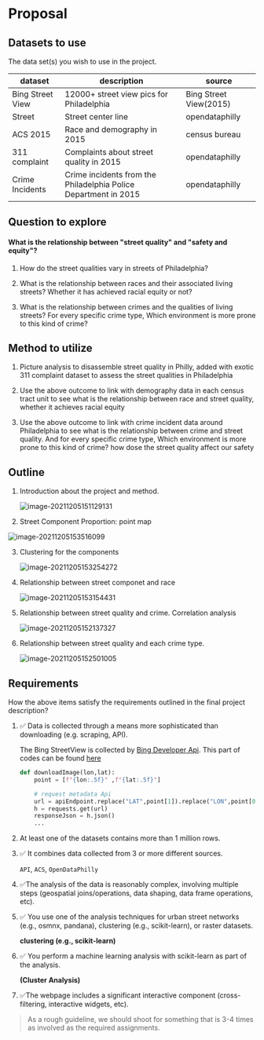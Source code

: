 # Proposal


## Datasets to use

The data set(s) you wish to use in the project.

| dataset          | description                                                  | source                 |
| ---------------- | ------------------------------------------------------------ | ---------------------- |
| Bing Street View | 12000+ street view pics for Philadelphia                     | Bing Street View(2015) |
| Street           | Street center line                                           | opendataphilly         |
| ACS 2015         | Race and demography in 2015                                  | census bureau          |
| 311 complaint    | Complaints about street quality in 2015                      | opendataphilly         |
| Crime Incidents  | Crime incidents from the Philadelphia Police Department in 2015 | opendataphilly         |



## Question to explore

#### What is the relationship between "street quality" and "safety and equity"?

1. How do the street qualities vary in streets of Philadelphia?

2. What is the relationship between races and their associated living streets? Whether it has achieved racial equity or not?

3. What is the relationship between crimes and the qualities of living streets? For every specific crime type, Which environment is more prone to this kind of crime? 

   

## Method to utilize

1. Picture analysis to disassemble street quality in Philly, added with exotic 311 complaint dataset to assess the street qualities in Philadelphia

2. Use the above outcome to link with demography data in each census tract unit to see what is the relationship between race and street quality, whether it achieves racial equity

3. Use the above outcome to link with crime incident data around Philadelphia to see what is the relationship between crime and street quality. And for every specific crime type, Which environment is more prone to this kind of crime? how dose the street quality affect our safety



## Outline

1. Introduction about the project and method.

   ![image-20211205151129131](C:/Users/shaun/AppData/Roaming/Typora/typora-user-images/image-20211205151129131.png)

2.  Street Component Proportion: point map

   ![image-20211205153516099](C:/Users/shaun/AppData/Roaming/Typora/typora-user-images/image-20211205153516099.png)

3. Clustering for the components

   ![image-20211205153254272](C:/Users/shaun/AppData/Roaming/Typora/typora-user-images/image-20211205153254272.png)

4. Relationship between street componet and race

   ![image-20211205153154431](C:/Users/shaun/AppData/Roaming/Typora/typora-user-images/image-20211205153154431.png)

5. Relationship between street quality and crime. Correlation analysis

   ![image-20211205152137327](C:/Users/shaun/AppData/Roaming/Typora/typora-user-images/image-20211205152137327.png)

6. Relationship between street quality and each crime type.

   ![image-20211205152501005](C:/Users/shaun/AppData/Roaming/Typora/typora-user-images/image-20211205152501005.png)

## Requirements

How the above items satisfy the requirements outlined in the final project description?

1. ✅ Data is collected through a means more sophisticated than downloading (e.g. scraping, API).

    The Bing StreetView is collected by [Bing Developer Api](https://www.microsoft.com/en-us/maps/choose-your-bing-maps-api). This part of codes can be found [here](./data/streetview/streetViewDownloader.ipynb)

    ```python
    def downloadImage(lon,lat):
        point = [f"{lon:.5f}" ,f"{lat:.5f}"]

        # request metadata Api
        url = apiEndpoint.replace("LAT",point[1]).replace("LON",point[0])
        h = requests.get(url)
        responseJson = h.json()
        ...    
    ```

1. At least one of the datasets contains more than 1 million rows.

1. ✅ It combines data collected from 3 or more different sources.

    `API`, `ACS`, `OpenDataPhilly`

1. ✅The analysis of the data is reasonably complex, involving multiple steps (geospatial joins/operations, data shaping, data frame operations, etc).

1. ✅ You use one of the analysis techniques for urban street networks (e.g., osmnx, pandana), clustering (e.g., scikit-learn), or raster datasets.

    **clustering (e.g., scikit-learn)**

1. ✅ You perform a machine learning analysis with scikit-learn as part of the analysis.

    **(Cluster Analysis)**

1. ✅The webpage includes a significant interactive component (cross-filtering, interactive widgets, etc).

> As a rough guideline, we should shoot for something that is 3-4 times as involved as the required assignments.


